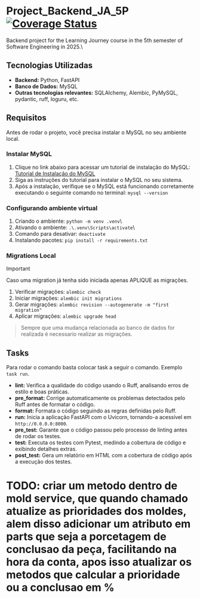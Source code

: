 # Project_Backend_JA_5P [![Coverage Status](https://coveralls.io/repos/github/YasminTrembulack/Project_Backend_JA_5P/badge.svg)](https://coveralls.io/github/YasminTrembulack/Project_Backend_JA_5P)
Backend project for the Learning Journey course in the 5th semester of Software Engineering in 2025.\
## Tecnologias Utilizadas
- **Backend:** Python, FastAPI
- **Banco de Dados:** MySQL
- **Outras tecnologias relevantes:** SQLAlchemy, Alembic, PyMySQL, pydantic, ruff, loguru, etc.

## Requisitos
Antes de rodar o projeto, você precisa instalar o MySQL no seu ambiente local.

### Instalar MySQL
1.  Clique no link abaixo para acessar um tutorial de instalação do MySQL: [Tutorial de Instalação do MySQL](https://www.youtube.com/watch?v=v8i2NgiM5pE)
2.  Siga as instruções do tutorial para instalar o MySQL no seu sistema.
3.  Após a instalação, verifique se o MySQL está funcionando corretamente executando o seguinte comando no terminal: `mysql --version`


### Configurando ambiente virtual
1.  Criando o ambiente: `python -m venv .venv`\
2.  Ativando o ambiente: `.\.venv\Scripts\activate`\
3.  Comando para desativar: `deactivate`
4.  Instalando pacotes: `pip install -r requirements.txt`

### Migrations Local
> [!IMPORTANT]
> Caso uma migration já tenha sido iniciada apenas APLIQUE as migrações.

1.  Verificar migrações: `alembic check`
2.  Iniciar migrações: `alembic init migrations`
3.  Gerar migrações: `alembic revision --autogenerate -m "first migration"`
4.  Aplicar migrações: `alembic upgrade head`

> Sempre que uma mudança relacionada ao banco de dados for realizada é necessario realizar as migrações.

## Tasks
Para rodar o comando basta colocar task a seguir o comando. Exemplo `task run`.
* **lint:** Verifica a qualidade do código usando o Ruff, analisando erros de estilo e boas práticas.
* **pre_format:** Corrige automaticamente os problemas detectados pelo Ruff antes de formatar o código.
* **format:** Formata o código seguindo as regras definidas pelo Ruff.
* **run:** Inicia a aplicação FastAPI com o Uvicorn, tornando-a acessível em `http://0.0.0.0:8000`.
* **pre_test:** Garante que o código passou pelo processo de linting antes de rodar os testes.
* **test:** Executa os testes com Pytest, medindo a cobertura de código e exibindo detalhes extras.
* **post_test:** Gera um relatório em HTML com a cobertura de código após a execução dos testes.


# TODO: criar um metodo dentro de mold service, que quando chamado atualize as prioridades dos moldes, alem disso adicionar um atributo em parts que seja a porcetagem de conclusao da peça, facilitando na hora da conta, apos isso atualizar os metodos que calcular a prioridade ou a conclusao em %
